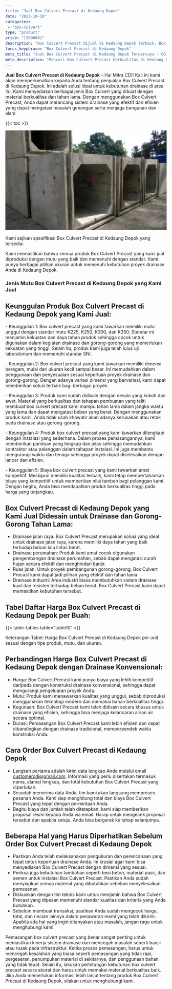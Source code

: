 ```yaml
---
title: "Jual Box Culvert Precast di Kedaung Depok"
date: "2023-10-10"
categories:
 - "box-culvert"
type: "product"
price: "[500000]"
description: "Box Culvert Precast dijual di Kedaung Depok Terbaik. Box Culvert Precast profesional untuk kebutuhan konstruksi dengan performa optimal. Segera dapatkan informasi detail."
focus_keyphrase: "Box Culvert Precast di Kedaung Depok"
meta_title: "Jual Box Culvert Precast di Kedaung Depok Terpercaya - CDI"
meta_description: "Mencari Box Culvert Precast berkualitas di Kedaung Depok? Kami adalah solusi tepat dengan kualitas premium. Klik untuk penawaran istimewa."
---
```


**Jual Box Culvert Precast di Kedaung Depok** – Hai Mitra CDI! Kali ini kami akan memperkenalkan kepada Anda tentang penjualan Box Culvert Precast di Kedaung Depok. Ini adalah solusi ideal untuk kebutuhan drainase di area itu. Kami menyediakan berbagai jenis Box Culvert yang dibuat dengan material berkualitas dan tahan lama. Dengan menggunakan Box Culvert Precast, Anda dapat merancang sistem drainase yang efektif dan efisien yang dapat mengatasi masalah genangan serta menjaga bangunan dan alam.

{{< toc >}}

![Jual Box Culvert Precast di Kedaung Depok](/images/box-culvert/box-culvert-25.jpg)

Kami sajikan spesifikasi Box Culvert Precast di Kedaung Depok yang tersedia:

Kami memastikan bahwa semua produk Box Culvert Precast yang kami jual diproduksi dengan mutu yang baik dan memenuhi dengan standar. Kami punya berbagai pilihan ukuran untuk memenuhi kebutuhan proyek drainase Anda di Kedaung Depok.

### Jenis Mutu Box Culvert Precast di Kedaung Depok yang Kami Jual 

## Keunggulan Produk Box Culvert Precast di Kedaung Depok yang Kami Jual:

\- Keunggulan 1: Box culvert precast yang kami tawarkan memiliki mutu unggul dengan standar mutu K225, K250, K300, dan K350. Standar ini menjamin kekuatan dan daya tahan produk sehingga cocok untuk digunakan dalam kegiatan drainase dan gorong-gorong yang memerlukan kekuatan yang tinggi. Selain itu, produk kami juga telah lulus uji laboratorium dan memenuhi standar SNI.

\- Keunggulan 2: Box culvert precast yang kami tawarkan memiliki dimensi beragam, mulai dari ukuran kecil sampai besar. Ini memudahkan dalam penggunaan dan penyesuaian sesuai keperluan proyek drainase dan gorong-gorong. Dengan adanya variasi dimensi yang bervariasi, kami dapat memberikan solusi terbaik bagi berbagai proyek.

\- Keunggulan 3: Produk kami sudah didisain dengan desain yang kokoh dan awet. Material yang berkualitas dan tahapan pembuatan yang teliti membuat box culvert precast kami mampu tahan lama dalam jangka waktu yang lama dan dapat mengatasi beban yang berat. Dengan menggunakan produk kami, Anda tidak usah khawatir akan adanya kerusakan atau retak pada drainase atau gorong-gorong.

\- Keunggulan 4: Produk box culvert precast yang kami tawarkan dilengkapi dengan instalasi yang sederhana. Dalam proses pemasangannya, kami memberikan panduan yang lengkap dan jelas sehingga memudahkan kontraktor atau pelanggan dalam tahapan instalasi. Ini juga membantu mengurangi waktu dan tenaga sehingga proyek dapat diselesaikan dengan lancar dan efisien.

\- Keunggulan 5: Biaya box culvert precast yang kami tawarkan amat kompetitif. Meskipun memiliki kualitas terbaik, kami tetap mempertahankan biaya yang kompetitif untuk memberikan nilai tambah bagi pelanggan kami. Dengan begitu, Anda bisa mendapatkan produk berkualitas tinggi pada harga yang terjangkau.

## Box Culvert Precast di Kedaung Depok yang Kami Jual Didesain untuk Drainase dan Gorong-Gorong Tahan Lama:

*   Drainase jalan raya: Box Culvert Precast merupakan solusi yang ideal untuk drainase jalan raya, karena memiliki daya tahan yang baik terhadap beban lalu lintas berat.
*   Drainase perumahan: Produk kami amat cocok digunakan pengembangan drainase perumahan, sebab dapat mengatasi curah hujan secara efektif dan menghindari banjir.
*   Ruas jalan: Untuk proyek pembangunan gorong-gorong, Box Culvert Precast kami dapat jadi pilihan yang efektif dan tahan lama.
*   Drainase industri: Area industri biasa membutuhkan sistem drainase kuat dan resisten terhadap beban berat. Box Culvert Precast kami dapat memastikan kebutuhan tersebut.

## Tabel Daftar Harga Box Culvert Precast di Kedaung Depok per Buah:

{{< table-tables table="table10" >}}

Keterangan Tabel: Harga Box Culvert Precast di Kedaung Depok per unit sesuai dengan tipe produk, mutu, dan ukuran.

## Perbandingan Harga Box Culvert Precast di Kedaung Depok dengan Drainase Konvensional:

*   Harga: Box Culvert Precast kami punya biaya yang lebih kompetitif daripada dengan konstruksi drainase konvensional, sehingga dapat mengurangi pengeluaran proyek Anda.
*   Mutu: Produk kami menawarkan kualitas yang unggul, sebab diproduksi menggunakan teknologi modern dan memakai bahan berkualitas tinggi.
*   Kegunaan: Box Culvert Precast kami telah didisain secara khusus untuk drainase yang efisien, sehingga bisa menjaga kelancaran aliran air secara optimal.
*   Durasi: Pemasangan Box Culvert Precast kami lebih efisien dan cepat dibandingkan dengan drainase tradisional, memperpendek waktu konstruksi Anda.

## Cara Order Box Culvert Precast di Kedaung Depok

*   Langkah pertama adalah kirim data lengkap Anda melalui email customercdi@gmail.com. Informasi yang perlu disertakan termasuk nama, alamat lengkap, dan total kebutuhan Box Culvert Precast yang diperlukan.
*   Sesudah menerima data Anda, tim kami akan langsung memproses pesanan Anda. Kami siap menghitung total dan biaya Box Culvert Precast yang tepat dengan permintaan Anda.
*   Begitu biaya dan jumlah telah ditetapkan, kami siap memberikan proposal resmi kepada Anda via email. Harap untuk mengecek proposal tersebut dan apabila setuju, Anda bisa bergerak ke tahap selanjutnya.

## Beberapa Hal yang Harus Diperhatikan Sebelum Order Box Culvert Precast di Kedaung Depok

*   Pastikan Anda telah melaksanakan pengukuran dan perencanaan yang tepat untuk keperluan drainase Anda. Ini krusial agar kami bisa menyediakan Box Culvert Precast dengan dimensi yang sesuai.
*   Periksa juga kebutuhan tambahan seperti besi beton, material pasir, dan semen untuk instalasi Box Culvert Precast. Pastikan Anda sudah menyiapkan semua material yang dibutuhkan sebelum menyelesaikan pemesanan.
*   Diskusikan dengan tim teknis kami untuk menjamin bahwa Box Culvert Precast yang dipesan memenuhi standar kualitas dan kriteria yang Anda butuhkan.
*   Sebelum membuat transaksi, pastikan Anda sudah mengecek harga, total, dan rincian lainnya dalam penawaran resmi yang telah dikirim. Apabila ada hal yang ingin ditanyakan atau masalah, jangan ragu untuk menghubungi kami.

Pemasangan box culvert precast yang benar sangat penting untuk memastikan kinerja sistem drainase dan mencegah masalah seperti banjir atau rusak pada infrastruktur. Ketika proses pemasangan, harus untuk mencegah kesalahan yang biasa seperti pemasangan yang tidak rapi, pergeseran, penumpukan material di sekitarnya, dan penggunaan bahan yang tidak tepat. Selain itu, lakukan perhitungan kebutuhan box culvert precast secara akurat dan harus untuk memakai material berkualitas baik. Jika Anda memerlukan informasi lebih lanjut tentang produk Box Culvert Precast di Kedaung Depok, silakan untuk menghubungi kami.